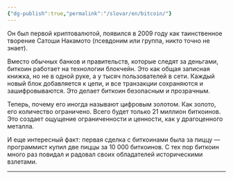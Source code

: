 ```yaml
---
{"dg-publish":true,"permalink":"/slovar/en/bitcoin/"}
---
```



Он был первой криптовалютой, появился в 2009 году как таинственное творение Сатоши Накамото (псевдоним или группа, никто точно не знает).

Вместо обычных банков и правительств, которые следят за деньгами, биткоин работает на технологии блокчейн. Это как общая записная книжка, но не в одной руке, а у тысяч пользователей в сети. Каждый новый блок добавляется к цепи, и все транзакции сохраняются и зашифровываются. Это делает биткоин безопасным и прозрачным.

Теперь, почему его иногда называют цифровым золотом. Как золото, его количество ограничено. Всего будет только 21 миллион биткоинов. Это создает ощущение ограниченности и ценности, как у драгоценного металла.

И еще интересный факт: первая сделка с биткоинами была за пиццу — программист купил две пиццы за 10 000 биткоинов. С тех пор биткоин много раз повидал и радовал своих обладателей историческими взлетами.

---
